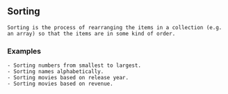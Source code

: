 ## Sorting 

    Sorting is the process of rearranging the items in a collection (e.g. an array) so that the items are in some kind of order.

### Examples

    - Sorting numbers from smallest to largest.
    - Sorting names alphabetically.
    - Sorting movies based on release year.
    - Sorting movies based on revenue.